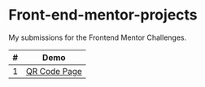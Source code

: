 # Front-end-mentor-projects

My submissions for the Frontend Mentor Challenges.

<table>
<thead>
  <th> # </th>
  <th> Demo </th>
 </thead>
 
 <tbody>
    <tr>
       <td>1</td>
       <td>
       <a href="https://alanoliveirasantos.github.io/Frontend-Mentor/qr-code-component-main/qr-code-component-main/" target="_blank">
          QR Code Page
       </a>
       </td>
     </tr>
    <tr>
